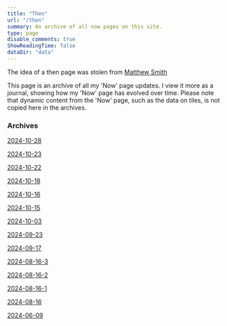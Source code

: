 ```yaml
---
title: "Then"
url: "/then"
summary: An archive of all now pages on this site.
type: page
disable_comments: true
ShowReadingTime: false
dataDir: "data"
---
```


The idea of a then page was stolen from [Matthew Smith](https://matthewsmith.website/then)

This page is an archive of all my 'Now' page updates. I view it more as a journal, showing how my 'Now' page has evolved over time. Please note that dynamic content from the 'Now' page, such as the data on tiles, is not copied here in the archives.

### Archives
[2024-10-28](/now-2024-10-28)

[2024-10-23](/now-2024-10-23)

[2024-10-22](/now-2024-10-22)

[2024-10-18](/now-2024-10-18)

[2024-10-16](/now-2024-10-16)

[2024-10-15](/now-2024-10-15)

[2024-10-03](/now-2024-10-03)

[2024-09-23](/now-2024-09-23)

[2024-09-17](/now-2024-09-17)

[2024-08-16-3](/now-2024-08-16-3)

[2024-08-16-2](/now-2024-08-16-2)

[2024-08-16-1](/now-2024-08-16-1)


[2024-08-16](/now-2024-08-16)

[2024-06-09](/now-2024-06-09)


